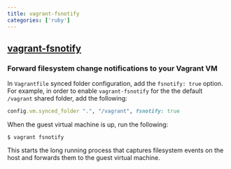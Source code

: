 ```yaml
---
title: vagrant-fsnotify
categories: ['ruby']
---
```

## [vagrant-fsnotify](https://github.com/adrienkohlbecker/vagrant-fsnotify)

### Forward filesystem change notifications to your Vagrant VM


In `Vagrantfile` synced folder configuration, add the `fsnotify: true`
option. For example, in order to enable `vagrant-fsnotify` for the the default
`/vagrant` shared folder, add the following:

```ruby
config.vm.synced_folder ".", "/vagrant", fsnotify: true
```

When the guest virtual machine is up, run the following:

```console
$ vagrant fsnotify
```

This starts the long running process that captures filesystem events on the host
and forwards them to the guest virtual machine.
